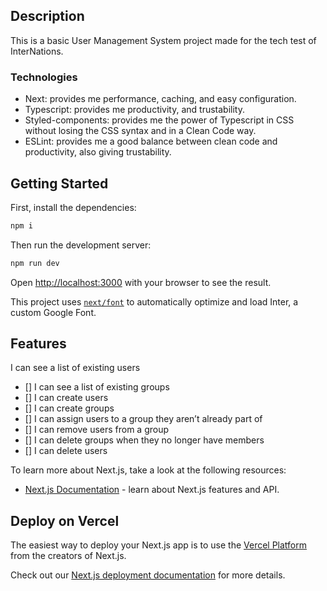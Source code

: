 ## Description

This is a basic User Management System project made for the tech test of InterNations.

### Technologies

- Next: provides me performance, caching, and easy configuration.
- Typescript: provides me productivity, and trustability.
- Styled-components: provides me the power of Typescript in CSS without losing the CSS syntax and in a Clean Code way.
- ESLint: provides me a good balance between clean code and productivity, also giving trustability.

## Getting Started

First, install the dependencies:

```bash
npm i
```

Then run the development server:

```bash
npm run dev
```

Open [http://localhost:3000](http://localhost:3000) with your browser to see the result.

This project uses [`next/font`](https://nextjs.org/docs/basic-features/font-optimization) to automatically optimize and load Inter, a custom Google Font.

## Features
I can see a list of existing users
- [] I can see a list of existing groups
- [] I can create users
- [] I can create groups
- [] I can assign users to a group they aren’t already part of
- [] I can remove users from a group
- [] I can delete groups when they no longer have members
- [] I can delete users


To learn more about Next.js, take a look at the following resources:

- [Next.js Documentation](https://nextjs.org/docs) - learn about Next.js features and API.

## Deploy on Vercel

The easiest way to deploy your Next.js app is to use the [Vercel Platform](https://vercel.com/new?utm_medium=default-template&filter=next.js&utm_source=create-next-app&utm_campaign=create-next-app-readme) from the creators of Next.js.

Check out our [Next.js deployment documentation](https://nextjs.org/docs/deployment) for more details.
